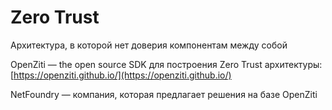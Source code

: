 # Zero Trust

Архитектура, в которой нет доверия компонентам между собой

OpenZiti — the open source SDK для построения Zero Trust архитектуры: [https://openziti.github.io/](https://openziti.github.io/)

NetFoundry — компания, которая предлагает решения на базе OpenZiti&#x20;
